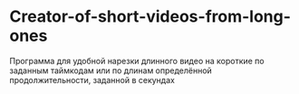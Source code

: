 # Creator-of-short-videos-from-long-ones
Программа для удобной нарезки длинного видео на короткие по заданным таймкодам или по длинам определённой продолжительности, заданной в секундах
